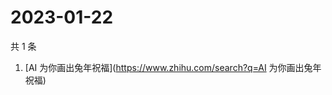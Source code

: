 # 2023-01-22

共 1 条

<!-- BEGIN -->
<!-- 最后更新时间 Sun Jan 22 2023 08:42:07 GMT+0800 (China Standard Time) -->

1. [AI 为你画出兔年祝福](https://www.zhihu.com/search?q=AI 为你画出兔年祝福)

<!-- END -->
